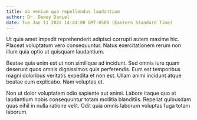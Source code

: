 ```yaml
---
title: ab veniam quo repellendus laudantium
author: Dr. Dewey Daniel
date: Tue Jan 11 2022 14:44:08 GMT-0500 (Eastern Standard Time)
---
```

Ut quia amet impedit reprehenderit adipisci corrupti autem maxime hic. Placeat voluptatum vero consequuntur. Natus exercitationem rerum non illum quia optio ut quisquam laudantium.

 Beatae quia enim est ut non similique ad incidunt. Sed omnis iure quam deserunt quos omnis dignissimos quis perferendis. Eum est temporibus magni doloribus veritatis expedita et non est. Ullam animi incidunt atque beatae eum explicabo. Nam voluptas et.

 Non ut dolor voluptatem odio sapiente aut animi. Labore itaque quo et laudantium nobis consequuntur totam mollitia blanditiis. Repellat quibusdam quas nihil in nulla ratione velit. Odit quia omnis laborum voluptas fuga totam laborum.